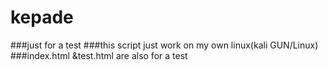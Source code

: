 # kepade

###just for a test
###this script just work on my own linux(kali GUN/Linux)
###index.html &test.html are also for a test
